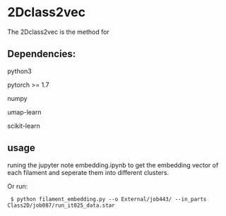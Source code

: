 # 2Dclass2vec

The 2Dclass2vec is the method for

## Dependencies:

python3

pytorch >= 1.7

numpy

umap-learn

scikit-learn

## usage

runing the jupyter note embedding.ipynb to get the embedding vector of each filament and seperate them into different clusters. 

Or run:

     $ python filament_embedding.py --o External/job443/ --in_parts Class2D/job087/run_it025_data.star
